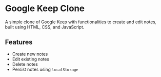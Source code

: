 # Google Keep Clone

A simple clone of Google Keep with functionalities to create and edit notes, built using HTML, CSS, and JavaScript.

## Features

- Create new notes
- Edit existing notes
- Delete notes
- Persist notes using `localStorage`


